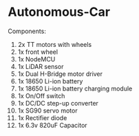 # Autonomous-Car
Components:
1. 2x TT motors with wheels
2. 1x front wheel
3. 1x NodeMCU
4. 1x LiDAR sensor
5. 1x Dual H-Bridge motor driver
6. 1x 18650 Li-ion battery
7. 1x 18650 Li-ion battery charging module
8. 1x On/Off switch
9. 1x DC/DC step-up converter
10. 1x SG90 servo motor
11. 1x Rectifier diode
12. 1x 6.3v 820uF Capacitor
